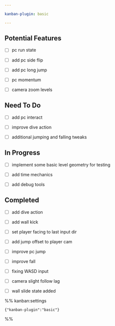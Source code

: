 ```yaml
---

kanban-plugin: basic

---
```


## Potential Features

- [ ] pc run state
- [ ] add pc side flip
- [ ] add pc long jump
- [ ] pc momentum
- [ ] camera zoom levels


## Need To Do

- [ ] add pc interact
- [ ] improve dive action
- [ ] additional jumping and falling tweaks


## In Progress

- [ ] implement some basic level geometry for testing
- [ ] add time mechanics
- [ ] add debug tools


## Completed

- [ ] add dive action
- [ ] add wall kick
- [ ] set player facing to last input dir
- [ ] add jump offset to player cam
- [ ] improve pc jump
- [ ] improve fall
- [ ] fixing WASD input
- [ ] camera slight follow lag
- [ ] wall slide state added




%% kanban:settings
```
{"kanban-plugin":"basic"}
```
%%
